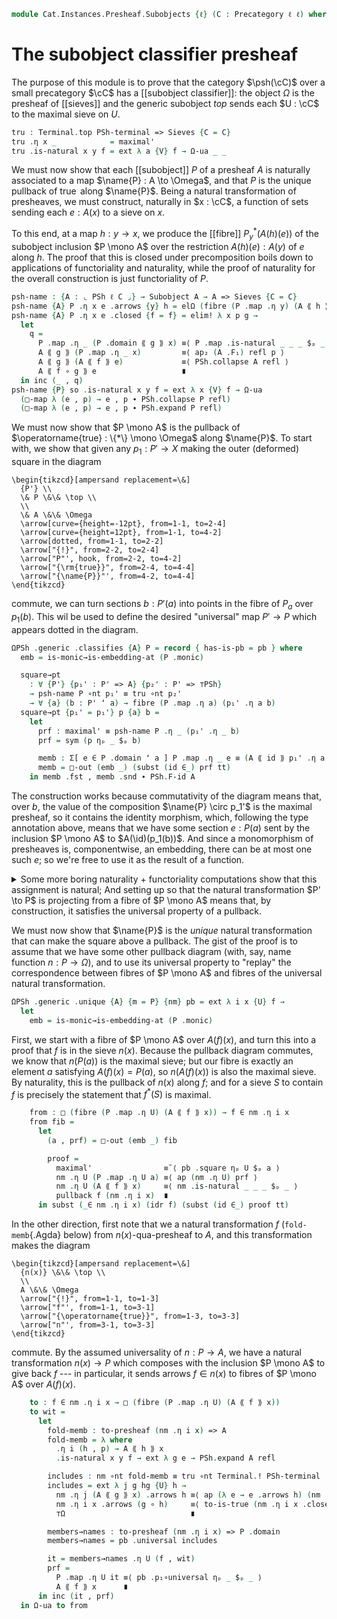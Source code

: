 <!--
```agda
open import Cat.Diagram.Pullback.Properties
open import Cat.Functor.Adjoint.Continuous
open import Cat.Diagram.Pullback.Along
open import Cat.Functor.Adjoint.Hom
open import Cat.Diagram.Subobject
open import Cat.Instances.Functor
open import Cat.Diagram.Pullback
open import Cat.Diagram.Terminal
open import Cat.Functor.Adjoint
open import Cat.Instances.Sets
open import Cat.Diagram.Sieve
open import Cat.Prelude

import Cat.Displayed.Instances.Subobjects.Reasoning as Sub
import Cat.Functor.Reasoning.Presheaf as PSh
import Cat.Instances.Presheaf.Limits as Lim
import Cat.Reasoning as Cat

open Subobject-classifier
open is-generic-subobject
open is-pullback-along
open is-pullback
```
-->

```agda
module Cat.Instances.Presheaf.Subobjects {ℓ} (C : Precategory ℓ ℓ) where
```

# The subobject classifier presheaf

The purpose of this module is to prove that the category $\psh(\cC)$
over a small precategory $\cC$ has a [[subobject classifier]]: the
object $\Omega$ is the presheaf of [[sieves]] and the generic subobject
$top$ sends each $U : \cC$ to the maximal sieve on $U$.

<!--
```agda
open Lim ℓ C
open Sub {C = PSh ℓ C} PSh-pullbacks
open Functor
open Cat C
open _=>_
```
-->

```agda
tru : Terminal.top PSh-terminal => Sieves {C = C}
tru .η x _            = maximal'
tru .is-natural x y f = ext λ a {V} f → Ω-ua _ _
```

We must now show that each [[subobject]] $P$ of a presheaf $A$ is
naturally associated to a map $\name{P} : A \to \Omega$, and that $P$ is
the unique pullback of $\operatorname{true}$ along $\name{P}$. Being a
natural transformation of presheaves, we must construct, naturally in $x
: \cC$, a function of sets sending each $e : A(x)$ to a sieve on $x$.

To this end, at a map $h : y \to x$, we produce the [[fibre]]
$P_y^*(A(h)(e))$ of the subobject inclusion $P \mono A$ over the
restriction $A(h)(e) : A(y)$ of $e$ along $h$. The proof that this is
closed under precomposition boils down to applications of functoriality
and naturality, while the proof of naturality for the overall
construction is just functoriality of $P$.

```agda
psh-name : {A : ⌞ PSh ℓ C ⌟} → Subobject A → A => Sieves {C = C}
psh-name {A} P .η x e .arrows {y} h = elΩ (fibre (P .map .η y) (A ⟪ h ⟫ e))
psh-name {A} P .η x e .closed {f = f} = elim! λ x p g →
  let
    q =
      P .map .η _ (P .domain ⟪ g ⟫ x) ≡⟨ P .map .is-natural _ _ _ $ₚ _ ⟩
      A ⟪ g ⟫ (P .map .η _ x)         ≡⟨ ap₂ (A .F₁) refl p ⟩
      A ⟪ g ⟫ (A ⟪ f ⟫ e)             ≡⟨ PSh.collapse A refl ⟩
      A ⟪ f ∘ g ⟫ e                   ∎
  in inc (_ , q)
psh-name {P} so .is-natural x y f = ext λ x {V} f → Ω-ua
  (□-map λ (e , p) → e , p ∙ PSh.collapse P refl)
  (□-map λ (e , p) → e , p ∙ PSh.expand P refl)
```

<!--
```agda
ΩPSh : Subobject-classifier (PSh ℓ C)
ΩPSh .Subobject-classifier.Ω = Sieves {C = C}

ΩPSh .Subobject-classifier.true .Sub.domain      = _
ΩPSh .Subobject-classifier.true .Sub.map         = tru
ΩPSh .Subobject-classifier.true .Sub.monic _ _ _ = trivial!

ΩPSh .generic .name = psh-name
```
-->

We must now show that $P \mono A$ is the pullback of
$\operatorname{true} : \{*\} \mono \Omega$ along $\name{P}$. To start
with, we show that given any $p_1 : P' \to X$ making the outer
(deformed) square in the diagram

~~~{.quiver}
\begin{tikzcd}[ampersand replacement=\&]
  {P'} \\
  \& P \&\& \top \\
  \\
  \& A \&\& \Omega
  \arrow[curve={height=-12pt}, from=1-1, to=2-4]
  \arrow[curve={height=12pt}, from=1-1, to=4-2]
  \arrow[dotted, from=1-1, to=2-2]
  \arrow["{!}", from=2-2, to=2-4]
  \arrow["P"', hook, from=2-2, to=4-2]
  \arrow["{\rm{true}}", from=2-4, to=4-4]
  \arrow["{\name{P}}"', from=4-2, to=4-4]
\end{tikzcd}
~~~

commute, we can turn sections $b : P'(a)$ into points in the fibre of
$P_a$ over $p_1(b)$. This wil be used to define the desired "universal"
map $P' \to P$ which appears dotted in the diagram.

```agda
ΩPSh .generic .classifies {A} P = record { has-is-pb = pb } where
  emb = is-monic→is-embedding-at (P .monic)

  square→pt
    : ∀ {P'} {p₁' : P' => A} {p₂' : P' => ⊤PSh}
    → psh-name P ∘nt p₁' ≡ tru ∘nt p₂'
    → ∀ {a} (b : P' ʻ a) → fibre (P .map .η a) (p₁' .η a b)
  square→pt {p₁' = p₁'} p {a} b =
    let
      prf : maximal' ≡ psh-name P .η _ (p₁' .η _ b)
      prf = sym (p ηₚ _ $ₚ b)

      memb : Σ[ e ∈ P .domain ʻ a ] P .map .η _ e ≡ (A ⟪ id ⟫ p₁' .η a b)
      memb = □-out (emb _) (subst (id ∈_) prf tt)
    in memb .fst , memb .snd ∙ PSh.F-id A
```

The construction works because commutativity of the diagram means that,
over $b$, the value of the composition $\name{P} \circ p_1'$ is the
maximal presheaf, so it contains the identity morphism, which, following
the type annotation above, means that we have some section $e : P(a)$ sent
by the inclusion $P \mono A$ to $A(\id)(p_1(b))$. And since a
monomorphism of presheaves is, componentwise, an embedding, there can be
at most one such $e$; so we're free to use it as the result of a
function.

<details>
<summary>Some more boring naturality + functoriality computations show
that this assignment is natural; And setting up so that the natural
transformation $P' \to P$ is projecting from a fibre of $P \mono A$
means that, by construction, it satisfies the universal property of a
pullback.</summary>

```agda
  pb : is-pullback (PSh ℓ C) _ _ (NT (λ _ _ → _) (λ x y f → refl)) _
  pb .square = ext λ i x {V} f → to-is-true (inc (_ , P .map .is-natural _ _ _ $ₚ _))

  pb .universal path .η i e = square→pt path e .fst
  pb .universal {P' = P'} {p₁'} p .is-natural x y f = ext λ a → ap fst $
    let
      (pt , q) = square→pt p a
      r =
        P .map .η y (P .domain ⟪ f ⟫ pt) ≡⟨ P .map .is-natural _ _ _ $ₚ _ ⟩
        A ⟪ f ⟫ P .map .η x pt           ≡⟨ ap₂ (A .F₁) refl q ⟩
        A ⟪ f ⟫ (p₁' .η x a)             ≡˘⟨ p₁' .is-natural _ _ _ $ₚ _ ⟩
        p₁' .η y (P' ⟪ f ⟫ a)            ∎
    in emb _ (square→pt p _) (_ , r)

  pb .p₁∘universal {p = p} = ext λ a b → square→pt p b .snd
  pb .p₂∘universal = trivial!
  pb .unique {p = p} q r = ext λ a b → ap fst $
    emb _ (_ , q ηₚ a $ₚ b) (square→pt p _)
```

</details>

We must now show that $\name{P}$ is the *unique* natural transformation
that can make the square above a pullback. The gist of the proof is to
assume that we have some other pullback diagram (with, say, name
function $n : P \to \Omega$), and to use its universal property to
"replay" the correspondence between fibres of $P \mono A$ and fibres of
the universal natural transformation.

```agda
ΩPSh .generic .unique {A} {m = P} {nm} pb = ext λ i x {U} f →
  let
    emb = is-monic→is-embedding-at (P .monic)
```

First, we start with a fibre of $P \mono A$ over $A(f)(x)$, and turn
this into a proof that $f$ is in the sieve $n(x)$. Because the pullback
diagram commutes, we know that $n(P(a))$ is the maximal sieve; but our
fibre is exactly an element $a$ satisfying $A(f)(x) = P(a)$, so
$n(A(f)(x))$ is also the maximal sieve. By naturality, this is the
pullback of $n(x)$ along $f$; and for a sieve $S$ to contain $f$ is
precisely the statement that $f^*(S)$ is maximal.

```agda
    from : □ (fibre (P .map .η U) (A ⟪ f ⟫ x)) → f ∈ nm .η i x
    from fib =
      let
        (a , prf) = □-out (emb _) fib

        proof =
          maximal'                ≡˘⟨ pb .square ηₚ U $ₚ a ⟩
          nm .η U (P .map .η U a) ≡⟨ ap (nm .η U) prf ⟩
          nm .η U (A ⟪ f ⟫ x)     ≡⟨ nm .is-natural _ _ _ $ₚ _ ⟩
          pullback f (nm .η i x)  ∎
      in subst (_∈ nm .η i x) (idr f) (subst (id ∈_) proof tt)
```

In the other direction, first note that we a natural transformation $f$
(`fold-memb`{.Agda} below) from $n(x)$-qua-presheaf to $A$, and this
transformation makes the diagram

~~~{.quiver}
\begin{tikzcd}[ampersand replacement=\&]
  {n(x)} \&\& \top \\
  \\
  A \&\& \Omega
  \arrow["{!}", from=1-1, to=1-3]
  \arrow["f"', from=1-1, to=3-1]
  \arrow["{\operatorname{true}}", from=1-3, to=3-3]
  \arrow["n"', from=3-1, to=3-3]
\end{tikzcd}
~~~

commute. By the assumed universality of $n : P \to A$, we have a natural
transformation $n(x) \to P$ which composes with the inclusion $P \mono
A$ to give back $f$ --- in particular, it sends arrows $f \in n(x)$ to
fibres of $P \mono A$ over $A(f)(x)$.

```agda
    to : f ∈ nm .η i x → □ (fibre (P .map .η U) (A ⟪ f ⟫ x))
    to wit =
      let
        fold-memb : to-presheaf (nm .η i x) => A
        fold-memb = λ where
          .η i (h , p) → A ⟪ h ⟫ x
          .is-natural x y f → ext λ g e → PSh.expand A refl

        includes : nm ∘nt fold-memb ≡ tru ∘nt Terminal.! PSh-terminal
        includes = ext λ j g hg {U} h →
          nm .η j (A ⟪ g ⟫ x) .arrows h ≡⟨ ap (λ e → e .arrows h) (nm .is-natural _ _ _ $ₚ _) ⟩
          nm .η i x .arrows (g ∘ h)     ≡⟨ to-is-true (nm .η i x .closed hg h) ⟩
          ⊤Ω                            ∎

        members→names : to-presheaf (nm .η i x) => P .domain
        members→names = pb .universal includes

        it = members→names .η U (f , wit)
        prf =
          P .map .η U it ≡⟨ pb .p₁∘universal ηₚ _ $ₚ _ ⟩
          A ⟪ f ⟫ x      ∎
      in inc (it , prf)
  in Ω-ua to from
```
